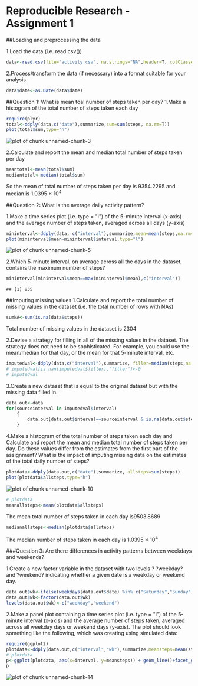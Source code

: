 Reproducible Research - Assignment 1
=====================================

##Loading and preprocessing the data

1.Load the data (i.e. read.csv())


```r
data<-read.csv(file="activity.csv", na.strings="NA",header=T, colClasses=c("numeric","character","numeric"))
```
2.Process/transform the data (if necessary) into a format suitable for your analysis


```r
data$date<-as.Date(data$date)
```
##Question 1: What is mean toal number of steps taken per day?
1.Make a histogram of the total number of steps taken each day


```r
require(plyr)
total<-ddply(data,c("date"),summarize,sum=sum(steps, na.rm=T))
plot(total$sum,type="h")
```

![plot of chunk unnamed-chunk-3](figure/unnamed-chunk-3.png) 

2.Calculate and report the mean and median total number of steps taken per day


```r
meantotal<-mean(total$sum)
mediantotal<-median(total$sum)
```
So the mean of total number of steps taken per day is 9354.2295 and median is 1.0395 &times; 10<sup>4</sup>

##Question 2: What is the average daily activity pattern?

1.Make a time series plot (i.e. type = "l") of the 5-minute interval (x-axis) and the average number of steps taken, averaged across all days (y-axis)


```r
mininterval<-ddply(data, c("interval"),summarize,mean=mean(steps,na.rm=T))
plot(mininterval$mean~mininterval$interval,type="l")
```

![plot of chunk unnamed-chunk-5](figure/unnamed-chunk-5.png) 

2.Which 5-minute interval, on average across all the days in the dataset, contains the maximum number of steps?


```r
mininterval[mininterval$mean==max(mininterval$mean),c("interval")]
```

```
## [1] 835
```

##Imputing missing values
1.Calculate and report the total number of missing values in the dataset (i.e. the total number of rows with NAs)


```r
sumNA<-sum(is.na(data$steps))
```
Total number of missing values in the dataset is 2304

2.Devise a strategy for filling in all of the missing values in the dataset. The strategy does not need to be sophisticated. For example, you could use the mean/median for that day, or the mean for that 5-minute interval, etc.


```r
imputedval<-ddply(data,c("interval"),summarize, filler=median(steps,na.rm=T))
# imputedval[is.nan(imputedval$filler),"filler"]<-0
# imputedval
```
3.Create a new dataset that is equal to the original dataset but with the missing data filled in.


```r
data.out<-data
for(sourceinterval in imputedval$interval)
    {
        data.out[data.out$interval==sourceinterval & is.na(data.out$steps),"steps"]<-imputedval[imputedval$interval==sourceinterval,"filler"]
    }
```
4.Make a histogram of the total number of steps taken each day and Calculate and report the mean and median total number of steps taken per day. Do these values differ from the estimates from the first part of the assignment? What is the impact of imputing missing data on the estimates of the total daily number of steps?


```r
plotdata<-ddply(data.out,c("date"),summarize, allsteps=sum(steps))
plot(plotdata$allsteps,type="h")
```

![plot of chunk unnamed-chunk-10](figure/unnamed-chunk-10.png) 



```r
# plotdata
meanallsteps<-mean(plotdata$allsteps)
```

The mean total number of steps taken in each day is9503.8689

```r
medianallsteps<-median(plotdata$allsteps)
```

The median number of steps taken in each day is 1.0395 &times; 10<sup>4</sup>

###Question 3: Are there differences in activity patterns between weekdays and weekends?

1.Create a new factor variable in the dataset with two levels ? ?weekday? and ?weekend? indicating whether a given date is a weekday or weekend day.


```r
data.out$wk<-ifelse(weekdays(data.out$date) %in% c("Saturday","Sunday"),2,1)
data.out$wk<-factor(data.out$wk)
levels(data.out$wk)<-c("weekday","weekend")
```
2.Make a panel plot containing a time series plot (i.e. type = "l") of the 5-minute interval (x-axis) and the average number of steps taken, averaged across all weekday days or weekend days (y-axis). The plot should look something like the following, which was creating using simulated data:


```r
require(ggplot2)
plotdata<-ddply(data.out,c("interval","wk"),summarize,meansteps=mean(steps))
# plotdata
p<-ggplot(plotdata, aes(x=interval, y=meansteps)) + geom_line()+facet_grid(wk ~ .)
p
```

![plot of chunk unnamed-chunk-14](figure/unnamed-chunk-14.png) 
